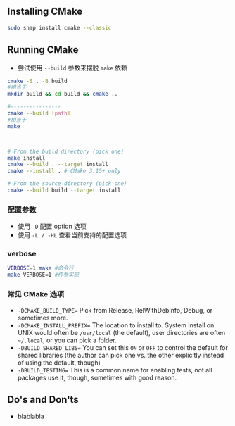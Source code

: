 ## Installing CMake
```sh
sudo snap install cmake --classic
```

## Running CMake
- 尝试使用 `--build` 参数来摆脱 `make` 依赖
```sh
cmake -S . -B build
#相当于
mkdir build && cd build && cmake ..

#----------------
cmake --build [path]
#相当于
make



# From the build directory (pick one) 
make install 
cmake --build . --target install 
cmake --install . # CMake 3.15+ only  

# From the source directory (pick one) 
cmake --build build --target install
```

### 配置参数
- 使用 `-D` 配置 option 选项
- 使用 `-L / -HL` 查看当前支持的配置选项

### verbose
```sh
VERBOSE=1 make #命令行
make VERBOSE=1 #传参实现
```

### 常见 CMake 选项

-   `-DCMAKE_BUILD_TYPE=` Pick from Release, RelWithDebInfo, Debug, or sometimes more.
-   `-DCMAKE_INSTALL_PREFIX=` The location to install to. System install on UNIX would often be `/usr/local` (the default), user directories are often `~/.local`, or you can pick a folder.
-   `-DBUILD_SHARED_LIBS=` You can set this `ON` or `OFF` to control the default for shared libraries (the author can pick one vs. the other explicitly instead of using the default, though)
-   `-DBUILD_TESTING=` This is a common name for enabling tests, not all packages use it, though, sometimes with good reason.
## Do's and Don'ts
- blablabla